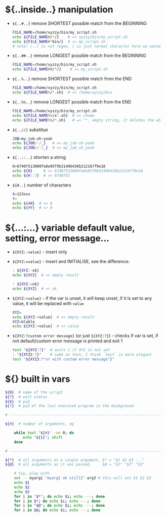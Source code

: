 # ${..inside..} manipulation

- `${..#..}` remove SHORTEST possible match from the BEGINNING
    ```sh
    FILE_NAME=/home/xyzzy/bin/my_script.sh
    echo ${FILE_NAME#/*/}    # => xyzzy/bin/my_script.sh
    echo ${FILE_NAME#*bin/}  # => my_script.sh
    # note! /../ is not regex, / is just normal character here we wanna match
    ```

- `${..##..}` remove LONGEST possible match from the BEGINNING
    ```sh
    FILE_NAME=/home/xyzzy/bin/my_script.sh
    echo ${FILE_NAME##/*/}    # => my_script.sh
    ```

- `${..%..}` remove SHORTEST possible match from the END
    ```sh
    FILE_NAME=/home/xyzzy/bin/my_script.sh
    echo ${FILE_NAME%/*.sh}  # => /home/xyzzy/bin
    ```

- `${..%%..}` remove LONGEST possible match from the END
    ```sh
    FILE_NAME=/home/xyzzy/bin/my_script.sh
    echo ${FILE_NAME%%/x*.sh}  # => /home
    echo ${FILE_NAME%%/*.sh}   # => "", empty string, it deletes the whole var
    ```

- `${..//}` substitue
    ```sh
    JOB=my-job-oh-yeah
    echo ${JOB/-/_}   # => my_job-oh-yeah
    echo ${JOB//-/_}  # => my_job_oh_yeah
    ```

- `${..::..}` shorten a string
    ```sh
    H=67407513080fa0a95f9b31496436b212167f9e18
    echo ${H}     # => 67407513080fa0a95f9b31496436b212167f9e18
    echo ${H::7}  # => 6740751
    ```

- `${#..}` number of characters
    ```sh
    X=123xxx
    Y=
    echo ${#H}  # => 6
    echo ${#Y}  # => 0
    ```
# ${...:...} variable default value, setting, error message...

- `${XYZ:-value}` - insert only
- `${XYZ:=value}` - insert and INITIALISE, see the difference:
    ```sh
    : ${XYZ:-ok}
    echo ${XYZ}  # => empty result

    : ${XYZ:=ok}
    echo ${XYZ}  # => ok
    ```

- `${XYZ:+value}` - if the var is unset, it will keep unset, if it is set to
  any value, it will be replaced with `value`
    ```sh
    XYZ=
    echo ${XYZ:+value}  # => empty result
    XYZ=blabla
    echo ${XYZ:+value}  # => value
    ```

- `${XYZ:?custom error message}` (or just `${XYZ:?}`) - checks if var is set,
  if not default/custom error message is printed and exit 1
    ```sh
    test "${XYZ:?}"  # exits 1 if XYZ is not set
    : "${XYZ2:?}"    # same as test, I think `test` is more elegant
    test "${XYZ3:?"or with custom error message"}"
    ```

# ${} built in vars

```sh
${0}  # name of the script
${?}  # exit status
${$}  # pid
${!}  # pid of the last executed program in the background

# ---------------------------------------------------------------------------- #

${#}  # number of arguments, eg

    while test "${#}" -ne 0; do
        echo "${1}"; shift
    done

# ---------------------------------------------------------------------------- #

${*}  # all arguments as a single argument, $* = "$1 $2 $3 ..."
${@}  # all arguments as it was passed,     $@ = "$1" "$2" "$3"

    # tip, play with
    set -- myarg1 "myarg2 oh still2" arg3 # this will set $1 $2 $3
    echo $1
    echo $2
    echo $3
    for i in "$*"; do echo $i; echo ---; done
    for i in $*; do echo $i; echo ---; done
    for i in "$@"; do echo $i; echo ---; done
    for i in $@; do echo $i; echo ---; done
```
